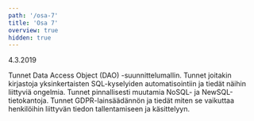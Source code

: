 ```yaml
---
path: '/osa-7'
title: 'Osa 7'
overview: true
hidden: true
---
```


<deadline>4.3.2019</deadline>


Tunnet Data Access Object (DAO) -suunnittelumallin. Tunnet joitakin kirjastoja yksinkertaisten SQL-kyselyiden automatisointiin ja tiedät näihin liittyviä ongelmia. Tunnet pinnallisesti muutamia NoSQL- ja NewSQL-tietokantoja. Tunnet GDPR-lainsäädännön ja tiedät miten se vaikuttaa henkilöihin liittyvän tiedon tallentamiseen ja käsittelyyn.


<please-login></please-login>

<pages-in-this-section></pages-in-this-section>


<ab-study id="self_evaluation_k19_tikape">

<only-for-ab-group group=1>

<exercises-in-this-section ignore-quiz-tags="group-2,group-3"></exercises-in-this-section>

</only-for-ab-group>

<only-for-ab-group group=2>

<exercises-in-this-section ignore-quiz-tags="group-1,group-3"></exercises-in-this-section>

</only-for-ab-group>

<only-for-ab-group group=3>

<exercises-in-this-section ignore-quiz-tags="group-1,group-2"></exercises-in-this-section>

</only-for-ab-group>

</ab-study>
